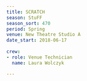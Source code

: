 ```yaml
---
title: SCRATCH
season: StuFF
season_sort: 470
period: Spring
venue: New Theatre Studio A
date_start: 2018-06-17
  
crew:
- role: Venue Technician
  name: Laura Wolczyk

---
```

